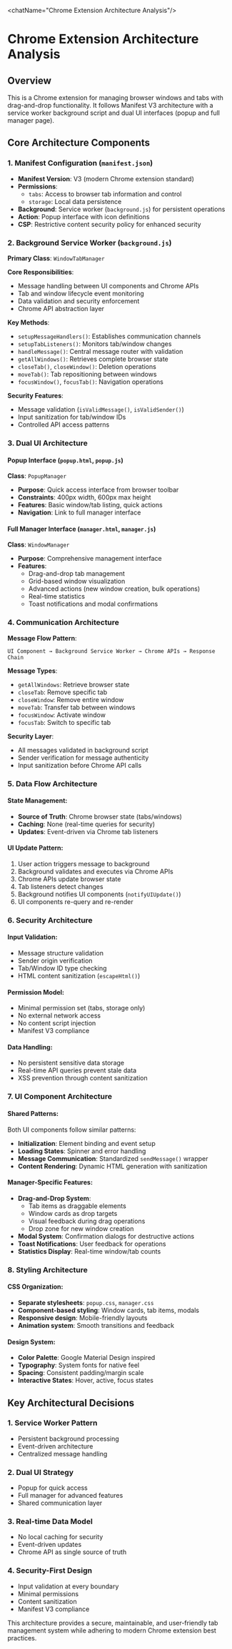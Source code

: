 <chatName="Chrome Extension Architecture Analysis"/>

# Chrome Extension Architecture Analysis

## Overview
This is a Chrome extension for managing browser windows and tabs with drag-and-drop functionality. It follows Manifest V3 architecture with a service worker background script and dual UI interfaces (popup and full manager page).

## Core Architecture Components

### 1. **Manifest Configuration** (`manifest.json`)
- **Manifest Version**: V3 (modern Chrome extension standard)
- **Permissions**: 
  - `tabs`: Access to browser tab information and control
  - `storage`: Local data persistence
- **Background**: Service worker (`background.js`) for persistent operations
- **Action**: Popup interface with icon definitions
- **CSP**: Restrictive content security policy for enhanced security

### 2. **Background Service Worker** (`background.js`)
**Primary Class**: `WindowTabManager`

**Core Responsibilities**:
- Message handling between UI components and Chrome APIs
- Tab and window lifecycle event monitoring
- Data validation and security enforcement
- Chrome API abstraction layer

**Key Methods**:
- `setupMessageHandlers()`: Establishes communication channels
- `setupTabListeners()`: Monitors tab/window changes
- `handleMessage()`: Central message router with validation
- `getAllWindows()`: Retrieves complete browser state
- `closeTab()`, `closeWindow()`: Deletion operations
- `moveTab()`: Tab repositioning between windows
- `focusWindow()`, `focusTab()`: Navigation operations

**Security Features**:
- Message validation (`isValidMessage()`, `isValidSender()`)
- Input sanitization for tab/window IDs
- Controlled API access patterns

### 3. **Dual UI Architecture**

#### **Popup Interface** (`popup.html`, `popup.js`)
**Class**: `PopupManager`
- **Purpose**: Quick access interface from browser toolbar
- **Constraints**: 400px width, 600px max height
- **Features**: Basic window/tab listing, quick actions
- **Navigation**: Link to full manager interface

#### **Full Manager Interface** (`manager.html`, `manager.js`)
**Class**: `WindowManager`
- **Purpose**: Comprehensive management interface
- **Features**: 
  - Drag-and-drop tab management
  - Grid-based window visualization
  - Advanced actions (new window creation, bulk operations)
  - Real-time statistics
  - Toast notifications and modal confirmations

### 4. **Communication Architecture**

**Message Flow Pattern**:
```
UI Component → Background Service Worker → Chrome APIs → Response Chain
```

**Message Types**:
- `getAllWindows`: Retrieve browser state
- `closeTab`: Remove specific tab
- `closeWindow`: Remove entire window
- `moveTab`: Transfer tab between windows
- `focusWindow`: Activate window
- `focusTab`: Switch to specific tab

**Security Layer**:
- All messages validated in background script
- Sender verification for message authenticity
- Input sanitization before Chrome API calls

### 5. **Data Flow Architecture**

#### **State Management**:
- **Source of Truth**: Chrome browser state (tabs/windows)
- **Caching**: None (real-time queries for security)
- **Updates**: Event-driven via Chrome tab listeners

#### **UI Update Pattern**:
1. User action triggers message to background
2. Background validates and executes via Chrome APIs
3. Chrome APIs update browser state
4. Tab listeners detect changes
5. Background notifies UI components (`notifyUIUpdate()`)
6. UI components re-query and re-render

### 6. **Security Architecture**

#### **Input Validation**:
- Message structure validation
- Sender origin verification
- Tab/Window ID type checking
- HTML content sanitization (`escapeHtml()`)

#### **Permission Model**:
- Minimal permission set (tabs, storage only)
- No external network access
- No content script injection
- Manifest V3 compliance

#### **Data Handling**:
- No persistent sensitive data storage
- Real-time API queries prevent stale data
- XSS prevention through content sanitization

### 7. **UI Component Architecture**

#### **Shared Patterns**:
Both UI components follow similar patterns:
- **Initialization**: Element binding and event setup
- **Loading States**: Spinner and error handling
- **Message Communication**: Standardized `sendMessage()` wrapper
- **Content Rendering**: Dynamic HTML generation with sanitization

#### **Manager-Specific Features**:
- **Drag-and-Drop System**: 
  - Tab items as draggable elements
  - Window cards as drop targets
  - Visual feedback during drag operations
  - Drop zone for new window creation
- **Modal System**: Confirmation dialogs for destructive actions
- **Toast Notifications**: User feedback for operations
- **Statistics Display**: Real-time window/tab counts

### 8. **Styling Architecture**

#### **CSS Organization**:
- **Separate stylesheets**: `popup.css`, `manager.css`
- **Component-based styling**: Window cards, tab items, modals
- **Responsive design**: Mobile-friendly layouts
- **Animation system**: Smooth transitions and feedback

#### **Design System**:
- **Color Palette**: Google Material Design inspired
- **Typography**: System fonts for native feel
- **Spacing**: Consistent padding/margin scale
- **Interactive States**: Hover, active, focus states

## Key Architectural Decisions

### 1. **Service Worker Pattern**
- Persistent background processing
- Event-driven architecture
- Centralized message handling

### 2. **Dual UI Strategy**
- Popup for quick access
- Full manager for advanced features
- Shared communication layer

### 3. **Real-time Data Model**
- No local caching for security
- Event-driven updates
- Chrome API as single source of truth

### 4. **Security-First Design**
- Input validation at every boundary
- Minimal permissions
- Content sanitization
- Manifest V3 compliance

This architecture provides a secure, maintainable, and user-friendly tab management system while adhering to modern Chrome extension best practices.